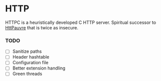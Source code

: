 # HTTP
HTTPC is a heuristically developed C HTTP server.
Spiritual successor to [HttPauvre](https://github.com/Giant-T/HttPauvre) that is
twice as insecure.

### TODO
 - [ ] Sanitize paths
 - [ ] Header hashtable
 - [ ] Configuration file
 - [ ] Better extension handling
 - [ ] Green threads
